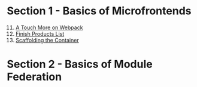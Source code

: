 # Section 1 - Basics of Microfrontends
11. [A Touch More on Webpack](https://www.udemy.com/course/microfrontend-course/learn/lecture/23206822#overview)
12. [Finish Products List](https://www.udemy.com/course/microfrontend-course/learn/lecture/23206824#overview)
14. [Scaffolding the Container](https://www.udemy.com/course/microfrontend-course/learn/lecture/23206830#overview)

# Section 2 - Basics of Module Federation
